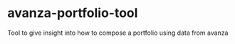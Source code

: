 # avanza-portfolio-tool
Tool to give insight into how to compose a portfolio using data from avanza
